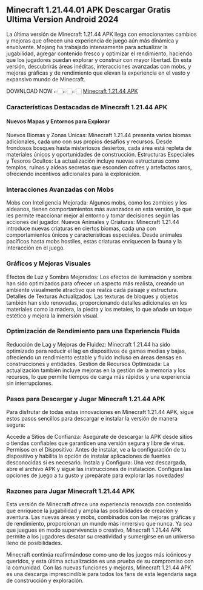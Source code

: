 ## Minecraft 1.21.44.01 APK Descargar Gratis Ultima Version Android 2024

La última versión de Minecraft 1.21.44 APK llega con emocionantes cambios y mejoras que ofrecen una experiencia de juego aún más dinámica y envolvente. Mojang ha trabajado intensamente para actualizar la jugabilidad, agregar contenido fresco y optimizar el rendimiento, haciendo que los jugadores puedan explorar y construir con mayor libertad. En esta versión, descubrirás áreas inéditas, interacciones avanzadas con mobs, y mejoras gráficas y de rendimiento que elevan la experiencia en el vasto y expansivo mundo de Minecraft.

DOWNLOAD NOW 👉🏻👉🏻👉🏻 <a href="https://modilimitado.io/minecraft-apk">Minecraft 1.21.44 APK</a>
### Características Destacadas de Minecraft 1.21.44 APK
#### Nuevos Mapas y Entornos para Explorar
Nuevos Biomas y Zonas Únicas: Minecraft 1.21.44 presenta varios biomas adicionales, cada uno con sus propios desafíos y recursos. Desde frondosos bosques hasta misteriosos desiertos, cada área está repleta de materiales únicos y oportunidades de construcción.
Estructuras Especiales y Tesoros Ocultos: La actualización incluye nuevas estructuras como templos, ruinas y aldeas secretas que esconden cofres y artefactos raros, ofreciendo incentivos adicionales para la exploración.
### Interacciones Avanzadas con Mobs
Mobs con Inteligencia Mejorada: Algunos mobs, como los zombies y los aldeanos, tienen comportamientos más avanzados en esta versión, lo que les permite reaccionar mejor al entorno y tomar decisiones según las acciones del jugador.
Nuevos Animales y Criaturas: Minecraft 1.21.44 introduce nuevas criaturas en ciertos biomas, cada una con comportamientos únicos y características especiales. Desde animales pacíficos hasta mobs hostiles, estas criaturas enriquecen la fauna y la interacción en el juego.
### Gráficos y Mejoras Visuales
Efectos de Luz y Sombra Mejorados: Los efectos de iluminación y sombra han sido optimizados para ofrecer un aspecto más realista, creando un ambiente visualmente atractivo que realza cada paisaje y estructura.
Detalles de Texturas Actualizados: Las texturas de bloques y objetos también han sido renovadas, proporcionando detalles adicionales en los materiales como la madera, la piedra y los metales, lo que añade un toque estético y mejora la inmersión visual.
### Optimización de Rendimiento para una Experiencia Fluida
Reducción de Lag y Mejoras de Fluidez: Minecraft 1.21.44 ha sido optimizado para reducir el lag en dispositivos de gamas medias y bajas, ofreciendo un rendimiento estable y fluido incluso en áreas densas en construcciones y entidades.
Gestión de Recursos Optimizada: La actualización también incluye mejoras en la gestión de la memoria y los recursos, lo que permite tiempos de carga más rápidos y una experiencia sin interrupciones.
### Pasos para Descargar y Jugar Minecraft 1.21.44 APK
Para disfrutar de todas estas innovaciones en Minecraft 1.21.44 APK, sigue estos pasos sencillos para descargar e instalar la versión de manera segura:

Accede a Sitios de Confianza: Asegúrate de descargar la APK desde sitios o tiendas confiables que garanticen una versión segura y libre de virus.
Permisos en el Dispositivo: Antes de instalar, ve a la configuración de tu dispositivo y habilita la opción de instalar aplicaciones de fuentes desconocidas si es necesario.
Instala y Configura: Una vez descargada, abre el archivo APK y sigue las instrucciones de instalación. Configura las opciones de juego a tu gusto y ¡prepárate para explorar las novedades!
### Razones para Jugar Minecraft 1.21.44 APK
Esta versión de Minecraft ofrece una experiencia renovada con contenido que enriquece la jugabilidad y amplía las posibilidades de creación y aventura. Las nuevas áreas y mobs, combinados con las mejoras gráficas y de rendimiento, proporcionan un mundo más inmersivo que nunca. Ya sea que juegues en modo supervivencia o creativo, Minecraft 1.21.44 APK permite a los jugadores desatar su creatividad y sumergirse en un universo lleno de posibilidades.

Minecraft continúa reafirmándose como uno de los juegos más icónicos y queridos, y esta última actualización es una prueba de su compromiso con la comunidad. Con las nuevas funciones y mejoras, Minecraft 1.21.44 APK es una descarga imprescindible para todos los fans de esta legendaria saga de construcción y exploración.







